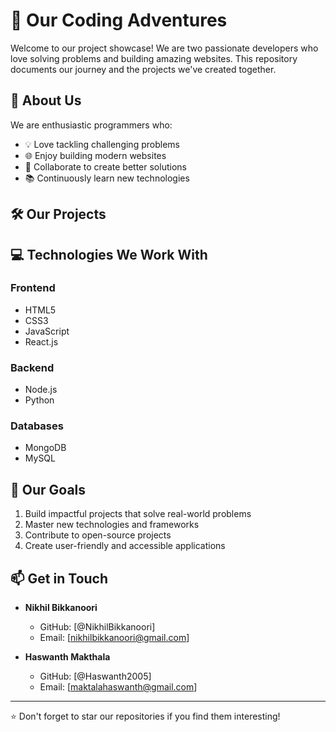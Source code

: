 # 🚀 Our Coding Adventures

Welcome to our project showcase! We are two passionate developers who love solving problems and building amazing websites. This repository documents our journey and the projects we've created together.

## 👥 About Us

We are enthusiastic programmers who:
- 💡 Love tackling challenging problems
- 🌐 Enjoy building modern websites
- 🤝 Collaborate to create better solutions
- 📚 Continuously learn new technologies

## 🛠️ Our Projects
## 💻 Technologies We Work With

### Frontend
- HTML5
- CSS3
- JavaScript
- React.js

### Backend
- Node.js
- Python

### Databases
- MongoDB
- MySQL

## 🎯 Our Goals

1. Build impactful projects that solve real-world problems
2. Master new technologies and frameworks
3. Contribute to open-source projects
4. Create user-friendly and accessible applications

## 📫 Get in Touch

- **Nikhil Bikkanoori**
  - GitHub: [@NikhilBikkanoori]
  - Email: [nikhilbikkanoori@gmail.com]

- **Haswanth Makthala**
  - GitHub: [@Haswanth2005]
  - Email: [maktalahaswanth@gmail.com]


---
⭐ Don't forget to star our repositories if you find them interesting!